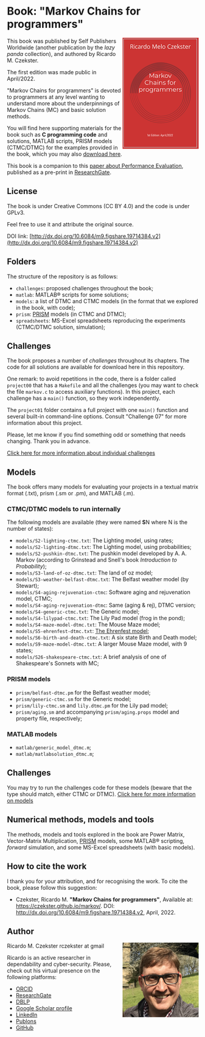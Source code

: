 # Book: "Markov Chains for programmers"
[<img align="right" src="cover-imgs/cover-thumb.png">](MC-for-programmers2022.pdf)
This book was published by Self Publishers Worldwide (another publication by the _lazy panda_ collection), and authored by Ricardo M. Czekster.

The first edition was made public in April/2022. 

"Markov Chains for programmers" is devoted to programmers at any level wanting to understand more about the underpinnings of Markov Chains (MC) and basic solution methods.

You will find here supporting materials for the book such as **C programming code** and solutions, MATLAB scripts, PRISM models (CTMC/DTMC) for the examples provided in the book, which you may also [download here](MC-for-programmers2022.pdf).

This book is a companion to this [paper about Performance Evaluation](https://www.researchgate.net/publication/337623607_Introduction_to_Performance_Evaluation_of_Systems), published as a pre-print in [ResearchGate](https://www.researchgate.net/profile/Ricardo-Czekster).

## License
The book is under Creative Commons (CC BY 4.0) and the code is under GPLv3.

Feel free to use it and attribute the original source.

DOI link: [http://dx.doi.org/10.6084/m9.figshare.19714384.v2](http://dx.doi.org/10.6084/m9.figshare.19714384.v2)

## Folders
The structure of the repository is as follows:

- `challenges`: proposed challenges throughout the book;
- `matlab`: MATLAB&reg; scripts for some solutions; 
- `models`: a list of DTMC and CTMC models (in the format that we explored in the book, with code);
- `prism`:  [PRISM](https://www.prismmodelchecker.org/) models (in CTMC and DTMC);
- `spreadsheets`: MS-Excel spreadsheets reproducing the experiments (CTMC/DTMC solution, simulation);

## Challenges
The book proposes a number of _challenges_ throughout its chapters. The code for all solutions are available for download here in this repository.

One remark: to avoid repetitions in the code, there is a folder called `project00` that has a `Makefile` and all the challenges (you may want to check the file `markov.c` to access auxiliary functions). In this project, each challenge has a `main()` function, so they work independently.

The `project01` folder contains a full project with one `main()` function and several built-in command-line options. Consult "Challenge 07" for more information about this project.

Please, let me know if you find something odd or something that needs changing. Thank you in advance.

[Click here for more information about individual challenges](challenges.md)


## Models
The book offers many models for evaluating your projects in a textual matrix format (.txt), prism (.sm or .pm), and MATLAB (.m).

### CTMC/DTMC models to run internally
The following models are available (they were named **S**N where N is the number of states):

- `models/S2-lighting-ctmc.txt`: The Lighting model, using rates;
- `models/S2-lighting-dtmc.txt`: The Lighting model, using probabilities;
- `models/S2-pushkin-dtmc.txt`: The pushkin model developed by A. A. Markov (according to Grinstead and Snell's book _Introduction to Probability_);
- `models/S3-land-of-oz-dtmc.txt`: The land of oz model;
- `models/S3-weather-belfast-dtmc.txt`: The Belfast weather model (by Stewart);
- `models/S4-aging-rejuvenation-ctmc`: Software aging and rejuvenation model, CTMC;
- `models/S4-aging-rejuvenation-dtmc`: Same (aging & rej), DTMC version;
- `models/S4-generic-ctmc.txt`: The Generic model;
- `models/S4-lilypad-ctmc.txt`: The Lily Pad model (frog in the pond);
- `models/S4-maze-model-dtmc.txt`: The Mouse Maze model;
- `models/S5-ehrenfest-dtmc.txt`: [The Ehrenfest model](https://en.wikipedia.org/wiki/Ehrenfest_model);
- `models/S6-birth-and-death-ctmc.txt`: A six state Birth and Death model;
- `models/S9-maze-model-dtmc.txt`: A larger Mouse Maze model, with 9 states;
- `models/S26-shakespeare-ctmc.txt`: A brief analysis of one of Shakespeare's Sonnets with MC;

### PRISM models
- `prism/belfast-dtmc.pm` for the Belfast weather model;
- `prism/generic-ctmc.sm` for the Generic model;
- `prism/lily-ctmc.sm` and `lily.dtmc.pm` for the Lily pad model;
- `prism/aging.sm` and accompanying `prism/aging.props` model and property file, respectively;

### MATLAB models
- `matlab/generic_model_dtmc.m`;
- `matlab/matlabsolution_dtmc.m`;

## Challenges
You may try to run the challenges code for these models (beware that the type should match, either CTMC or DTMC).
[Click here for more information on models](models.md)

## Numerical methods, models and tools
The methods, models and tools explored in the book are Power Matrix, Vector-Matrix Multiplication, [PRISM](https://www.prismmodelchecker.org/) models, some MATLAB&reg; scripting, _forward_ simulation, and some MS-Excel spreadsheets (with basic models).

## How to cite the work
I thank you for your attribution, and for recognising the work.
To cite the book, please follow this suggestion:
- Czekster, Ricardo M. **"Markov Chains for programmers"**, Available at: https://czekster.github.io/markov/. DOI: http://dx.doi.org/10.6084/m9.figshare.19714384.v2, April, 2022.

## Author
<img align="right" width="200" src="images/rmc.png">
Ricardo M. Czekster
rczekster at gmail

Ricardo is an active researcher in dependability and cyber-security.
Please, check out his virtual presence on the following platforms:
- [ORCID](https://orcid.org/0000-0002-6636-4398)
- [ResearchGate](https://www.researchgate.net/profile/Ricardo-Czekster)
- [DBLP](https://dblp.uni-trier.de/pers/hd/c/Czekster:Ricardo_M=)
- [Google Scholar profile](https://scholar.google.com.br/citations?user=M4SZcHsAAAAJ)
- [LinkedIn](https://www.linkedin.com/in/ricardoczekster/)
- [Publons](https://publons.com/researcher/1440444/ricardo-m-czekster/)
- [GitHub](https://github.com/czekster/)

